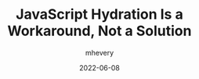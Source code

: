 ---
author: mhevery
date: 2022-06-08
draft: true
permalink: false
publisher: thenewstack
tags:
  - javascript
  - hydration
target_url: https://thenewstack.io/javascript-hydration-is-a-workaround-not-a-solution/
title: JavaScript Hydration Is a Workaround, Not a Solution
---
